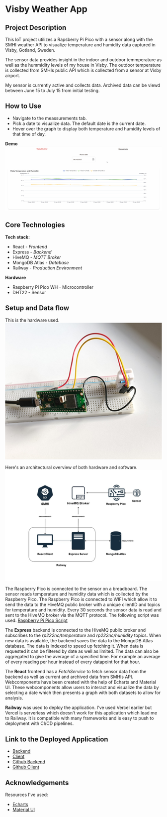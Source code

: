 # Visby Weather App

## Project Description

This IoT project utilizes a Rapsberry Pi Pico with a sensor along with the SMHI weather API to visualize temperature and humidity data captured in Visby, Gotland, Sweden. 

The sensor data provides insight in the indoor and outdoor temmperature as well as the hummidity levels of my house in Visby. The outdoor temperature is collected from SMHIs public API which is collected from a sensor at Visby airport.

My sensor is currently active and collects data. Archived data can be viewd between June 15 to July 15 from initial testing.

## How to Use
- Navigate to the meassurements tab. 
- Pick a date to visualize data. The default date is the current date.
- Hover over the graph to display both temperature and humidity levels of that time of day.

**Demo**
![Select a date](.readme/demo.gif)

## Core Technologies

**Tech stack:** 
- React - _Frontend_
- Express - _Backend_
- HiveMQ - _MQTT Broker_
- MongoDB Atlas - _Database_
- Railway - _Production Environment_

**Hardware**
- Raspberry Pi Pico WH - Microcontroller 
- DHT22 - Sensor

## Setup and Data flow
This is the hardware used.
![Hardware](.readme/iot_hardware.jpg)

Here's an architectural overview of both hardware and software.
![Architecture](.readme/architecture.jpg)

The Raspberry Pico is connected to the sensor on a breadboard. The sensor reads temperature and humidity data which is collected by the Raspberry Pico. The Raspberry Pico is connected to WIFI which allow it to send the data to the HiveMQ public broker with a unique clientID and topics for temperature and humidity. Every 30 seconds the sensor data is read and sent to the HiveMQ broker via the MQTT protocol.
The following script was used. [Raspberry Pi Pico Script](.readme/pico_script.py)

The **Express** backend is connected to the HiveMQ public broker and subscribes to the _rp222nc/temperature_ and _rp222nc/humidity_ topics. When new data is available, the backend saves the data to the MongoDB Atlas database. The data is indexed to speed up fetching it. When data is requested it can be filtered by date as well as limited. The data can also be aggregated to give the average of a specified time. For example an average of every reading per hour instead of every datapoint for that hour.

The **React** frontend has a _FetchService_ to fetch sensor data from the backend as well as current and archived data from SMHIs API. Webcomponents have been created with the help of Echarts and Material UI. These webcomponents allow users to interact and visualize the data by selecting a date which then presents a graph with both datasets to allow for analysis.  

**Railway** was used to deploy the application. I've used Vercel earlier but Vercel is serverless which doesn't work for this application which lead me to Railway. It is compatible with many frameworks and is easy to push to deployment with CI/CD pipelines.

## Link to the Deployed Application

- [Backend](https://weather-server-production-e358.up.railway.app/)
- [Client](https://weather-client-production.up.railway.app/)
- [Github Backend](https://github.com/RobinPett/weather-server)
- [Github Client](https://github.com/RobinPett/weather-client)

## Acknowledgements

Resources I've used:
- [Echarts](https://echarts.apache.org/examples)
- [Material UI](https://mui.com/material-ui)
